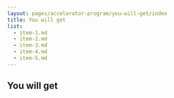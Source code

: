 ```yaml
---
layout: pages/accelerator-program/you-will-get/index
title: You will get
list:
  - item-1.md
  - item-2.md
  - item-3.md
  - item-4.md
  - item-5.md
---
```



## You will get